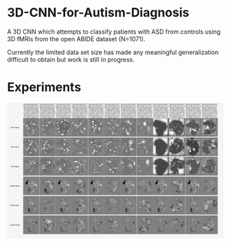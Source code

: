# 3D-CNN-for-Autism-Diagnosis

A 3D CNN which attempts to classify patients with ASD from controls using 3D fMRIs from the open ABIDE dataset (N=1071). 

Currently the limited data set size has made any meaningful generalization difficult to obtain but work is still in progress.

# Experiments
![alt tag](image_logs/data_aug_comparison.png)

